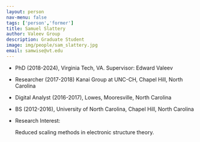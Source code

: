 ```yaml
---
layout: person
nav-menu: false
tags: ['person','former']
title: Samuel Slattery
author: Valeev Group
description: Graduate Student
image: img/people/sam_slattery.jpg
email: samwise@vt.edu
---
```



- PhD (2018-2024), Virginia Tech, VA. Supervisor: Edward Valeev
- Researcher (2017-2018) Kanai Group at UNC-CH, Chapel Hill, North Carolina
- Digital Analyst (2016-2017), Lowes, Mooresville, North Carolina
- BS (2012-2016), University of North Carolina, Chapel Hill, North Carolina



- Research Interest:

  Reduced scaling methods in electronic structure theory.

